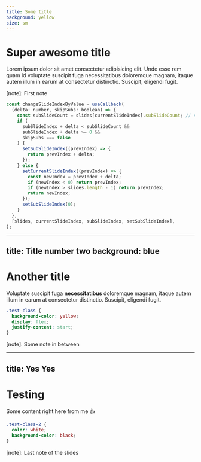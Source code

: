 ```yaml
---
title: Some title
background: yellow
size: sm
---
```


# Super awesome title

Lorem ipsum dolor sit amet consectetur adipisicing elit. Unde esse rem quam id
voluptate suscipit fuga necessitatibus doloremque magnam, itaque autem illum in
earum at consectetur distinctio. Suscipit, eligendi fugit.

[note]: First note

```js |3|5-7|9-11|13-19 (11) [15]
const changeSlideIndexByValue = useCallback(
  (delta: number, skipSubs: boolean) => {
    const subSlideCount = slides[currentSlideIndex].subSlideCount; // some ridiculous long comment which should either be a line above or below
    if (
      subSlideIndex + delta < subSlideCount &&
      subSlideIndex + delta >= 0 &&
      skipSubs === false
    ) {
      setSubSlideIndex((prevIndex) => {
        return prevIndex + delta;
      });
    } else {
      setCurrentSlideIndex((prevIndex) => {
        const newIndex = prevIndex + delta;
        if (newIndex < 0) return prevIndex;
        if (newIndex > slides.length - 1) return prevIndex;
        return newIndex;
      });
      setSubSlideIndex(0);
    }
  },
  [slides, currentSlideIndex, subSlideIndex, setSubSlideIndex],
);
```

---
title: Title number two
background: blue
---

# Another title

Voluptate suscipit fuga **necessitatibus** doloremque magnam, itaque autem illum in
earum at consectetur distinctio. Suscipit, eligendi fugit.

```css |3-4
.test-class {
  background-color: yellow;
  display: flex;
  justify-content: start;
}
```

[note]: Some note in between

---
title: Yes Yes
---

# Testing

Some content right here from me :+1:

```css
.test-class-2 {
  color: white;
  background-color: black;
}
```

[note]: Last note of the slides
